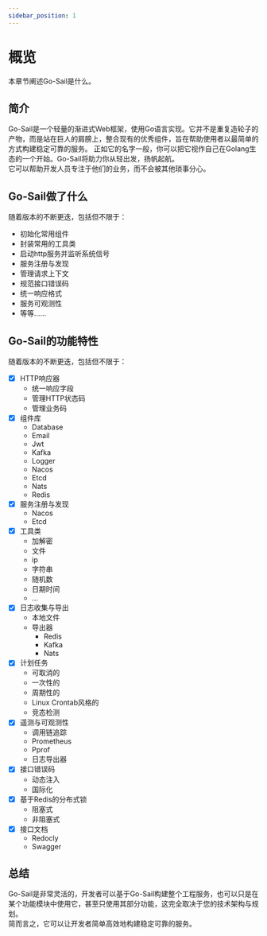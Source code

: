 ```yaml
---
sidebar_position: 1
---
```


# 概览  
本章节阐述Go-Sail是什么。  

## 简介  
Go-Sail是一个轻量的渐进式Web框架，使用Go语言实现。它并不是重复造轮子的产物，而是站在巨人的肩膀上，整合现有的优秀组件，旨在帮助使用者以最简单的方式构建稳定可靠的服务。
正如它的名字一般，你可以把它视作自己在Golang生态的一个开始。Go-Sail将助力你从轻出发，扬帆起航。  
它可以帮助开发人员专注于他们的业务，而不会被其他琐事分心。  

## Go-Sail做了什么  
随着版本的不断更迭，包括但不限于： 
- 初始化常用组件  
- 封装常用的工具类  
- 启动http服务并监听系统信号  
- 服务注册与发现  
- 管理请求上下文  
- 规范接口错误码  
- 统一响应格式  
- 服务可观测性    
- 等等……  

## Go-Sail的功能特性  
随着版本的不断更迭，包括但不限于： 
- [x] HTTP响应器  
  - 统一响应字段  
  - 管理HTTP状态码  
  - 管理业务码  
- [x] 组件库  
  - Database  
  - Email  
  - Jwt  
  - Kafka  
  - Logger  
  - Nacos  
  - Etcd  
  - Nats  
  - Redis  
- [x] 服务注册与发现  
  - Nacos  
  - Etcd  
- [x] 工具类  
  - 加解密  
  - 文件  
  - ip  
  - 字符串  
  - 随机数  
  - 日期时间  
  - ...
- [x] 日志收集与导出  
  - 本地文件  
  - 导出器  
    - Redis  
    - Kafka  
    - Nats  
- [x] 计划任务  
  - 可取消的  
  - 一次性的  
  - 周期性的  
  - Linux Crontab风格的  
  - 竞态检测  
- [x] 遥测与可观测性  
  - 调用链追踪
  - Prometheus  
  - Pprof 
  - 日志导出器    
- [x] 接口错误码  
  - 动态注入  
  - 国际化  
- [x] 基于Redis的分布式锁  
  - 阻塞式  
  - 非阻塞式  
- [x] 接口文档  
  - Redocly  
  - Swagger  

## 总结  
Go-Sail是非常灵活的，开发者可以基于Go-Sail构建整个工程服务，也可以只是在某个功能模块中使用它，甚至只使用其部分功能，这完全取决于您的技术架构与规划。  
简而言之，它可以让开发者简单高效地构建稳定可靠的服务。  